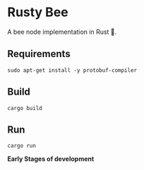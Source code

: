# Rusty Bee

A bee node implementation in Rust 🦀.

## Requirements

```shell
sudo apt-get install -y protobuf-compiler
```

## Build


```shell
cargo build
```

## Run

```shell
cargo run
```


**Early Stages of development**
